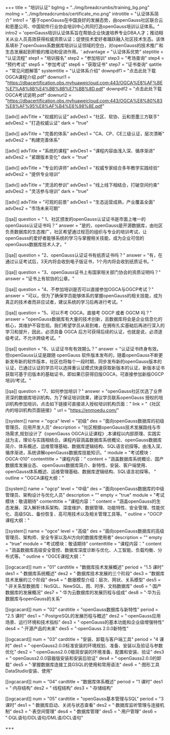 +++
title = "培训认证"
bgImg = "../img/breadcrumbs/training_bg.png"
moImg = "../img/breadcrumbs/certificate_mo.png"
introtitle = "认证体系简介"
intro1 = "基于openGauss在中国良好的发展态势，由openGauss社区联合云和恩墨公司、中国软件行业协会培训中心共同打造openGauss培训认证体系。"
intro2 = 'openGauss培训认证体系旨在帮助企业快速培养专业DBA人才；推动相关从业人员高效获得权威资质认证；促使技术爱好者踊跃融入社区技术生态。该体系填补了openGuass系数据库培训认证领域的空白，对openGauss的技术推广和生态发展起到积极的推动和促进作用。'
advantage = "认证体系优势"
steptitle = "认证流程"
step1 = "培训报名"
step2 = "参加培训"
step3 = "考场查询"
step4 = "预约考试"
step5 = "参加考试"
step6 = "获取证书"
step7 = "证书查询"
qatitle = "常见问题解答"
systemtitle = "认证体系介绍"
downpdf1 = "点击此处下载OGCA课程介绍.pdf"
downurl1 = "https://dbacertification.obs.myhuaweicloud.com:443/OGCA%E8%AF%BE%E7%A8%8B%E4%BB%8B%E7%BB%8D.pdf"
downpdf2 = "点击此处下载OGCA考试说明.pdf"
downurl2 = "https://dbacertification.obs.myhuaweicloud.com:443/OGCA%E8%80%83%E8%AF%95%E8%AF%B4%E6%98%8E.pdf"

[[adv]]
advTitle = "权威的认证"
advDes1 = "社区、软协、云和恩墨三方联手"
advDes2 = "打造权威认证"
dark = "true"

[[adv]]
advTitle = "完善的体系"
advDes1 = "CA、CP、CE三级认证，层次清晰"
advDes2 = "构建完善体系"

[[adv]]
advTitle = "系统的课程"
advDes1 = "课程内容由浅入深、循序渐进"
advDes2 = "紧跟版本变化"
dark = "true"

[[adv]]
advTitle = "专业的讲师"
advDes1 = "权威专家结合多年教学实践经验"
advDes2 = "提供专业培训"

[[adv]]
advTitle = "灵活的参训"
advDes1 = "线上线下相结合，打破空间约束"
advDes2 = "灵活参与培训"
dark = "true"

[[adv]]
advTitle = "可观的前景"
advDes1 = "生态运营成熟，产业覆盖全面"
advDes2 = "市场未来可期"


[[qa]]
question = " 1、社区颁发的openGauss认证证书是市面上唯一的openGauss认证证书吗？"
answer = "是的，openGauss是开源数据库，由社区负责数据库的生态推广，社区希望通过规范的组织与专业的培训考试，让openGauss的爱好者能够系统的学习与掌握相关技能，成为企业可信的openGauss数据库技术人才。"

[[qa]]
question = "2、openGauss认证证书有纸质证书吗？"
answer = "有，在通过认证考试后，3天内将会收到电子版证书，1个月内将会收到纸质证书。"

[[qa]]
question = "3、openGauss证书上有国家相关部门协会的资质证明吗？"
answer = "证书上有软协的公章。"

[[qa]]
question = "4、不参加培训是否可以直接参加OGCA与OGCP考试？"
answer = "可以，但为了确保学员能够体系的掌握openGauss的相关技能，成为真正的技术者而非应试者，建议系统的学习后再进行考试。"

[[qa]]
question = "5、可以不考 OGCA，直接考 OGCP 或者 OGCM 吗？"
answer = "openGauss数据库有大量的技术创新，且数据库将会是企业信息化的核心，其维护不容忽视。我们希望学员从易到难，在拥有扎实基础后再进行深入的学习和提升，因此，必须具备 OGCA 后方可获得后续的认证，也就是说，必须逐级考试，不允许跨级考试。"

[[qa]]
question = "6、认证证书有有效期么？"
answer = "认证证书终身有效。但openGauss认证是跟随 openGauss 软件版本发布的，随着openGauss不断更新发布新的软件版本，社区也将每个一段时期，同步发布新的openGauss版本的认证，已通过认证的学员可以选择重认证模式快速获取新版本的认证，新版本证书获取可基于旧版本的基础证书，即如果已获得旧版OGCA，可直接参加新版OGCP培训/考试。"

[[qa]]
question = "7、如何参加培训？"
answer = "openGauss社区优选了业界资深的数据库培训机构，为了保证培训效果，建议学员联系openGauss 授权的培训机构参加培训，点击如下链接可直接进入授权培训机构页面："
link = "《社区内的培训机构页面链接》"
url = "https://enmoedu.com/"


[[system]]
name = "ogca"
level = "初级"
des = "面向openGauss数据库的初级管理员、应用开发人员"
description = "社区根据openGauss技术发展路线与市场需求,规划设计了《openGauss OGCA认证课程》,本课程以内部原理、实践实战为主，理论与实践相结合。课程内容涵盖数据库系统概论、openGauss数据库简介、体系概述、运维管理基础、数据库逻辑结构、SQL语言初探等。由浅入深，循序渐进，系统讲解openGauss数据库技能知识。"
module = "考试模块：OGCA-010"
contenttitle = "课程内容："
content = "涵盖数据库系统概论、国产数据库发展业态、 openGauss数据库简介、新特性、安装、客户端使用、openGauss体系概述、运维管理基础、数据库逻辑结构、SQL语言初探等。 "
outline = "OGCA课程大纲："

[[system]]
name = "ogcp"
level = "中级"
des = "面向openGauss数据库的中级管理员、架构设计与优化人员"
description = ""
empty = "true"
module = "考试模块：敬请期待"
contenttitle = "课程内容："
content = "涵盖openGauss的生态发展、深入解析体系架构、深度维护、数据管理、功能特性、安全管理、性能优化、高级SQL、备份恢复、高可用技术以及相关管理工具等。"
outline = "OGCP课程大纲："

[[system]]
name = "ogce"
level = "高级"
des = "面向openGauss数据库的高级管理员、架构师、安全专家以及AI方向的数据库使用者"
description = ""
empty = "true"
module = "考试模块：敬请期待"
contenttitle = "课程内容："
content = "涵盖数据库高级安全管控、数据库深度诊断与优化、人工智能、负载均衡、分布式等。"
outline = "OGCE课程大纲："


[[ogcacard]]
num = "01"
cardtitle = "数据库技术发展概述"
period = "1.5 课时"
des1 = "·数据库系统概述"
des2 = "·数据库技术发展的三个阶段"
des3 = "数据库技术发展的三个阶段"
des4 = "·数据模型介绍：层次、网状、关系模型"
des5 = "·非关系型数据库：NoSQL、NewSQL、图、时序、文档数据库"
des6 = "·国产数据库的发展概况"
des7 = "·华为云数据库的发展历程与组成"
des8 = "·华为云数据库与openGauss的关系"

[[ogcacard]]
num = "02"
cardtitle = "openGauss数据库与新特性"
period = "2.5 课时"
des1 = "·PostgreSQL的发展历程与概述"
des2 = "·openGauss应用场景、运行环境和技术指标"
des3 = "·openGauss的基本功能和企业级增强特性"
des4 = "·开源产品的未来"
des5 = "·openGauss 2.0.0新特性"

[[ogcacard]]
num = "03"
cardtitle = "安装、卸载与客户端工具"
period = "4 课时"
des1 = "·openGauss2.0.0标准安装的环境规划、准备、安装以及验证与参数优化"
des2 = "·openGauss2.0.0极简安装的环境准备、配置和安装、验证"
des3 = "·openGauss2.0.0容器版安装和安装后验证"
des4 = "·openGauss2.0.0的卸载"
des5 = "·掌握数据库连接工具GSQL的使用和常用语法"
des6 = "·图形工具DataStudio安装、使用"

[[ogcacard]]
num = "04"
cardtitle = "数据库体系概述"
period = "1 课时"
des1 = "·内存结构"
des2 = "·线程结构"
des3 = "·存储结构"

[[ogcacard]]
num = "05"
cardtitle = "openGauss基本管理与SQL"
period = "3 课时"
des1 = "·数据库启动、关闭与状态查看"
des2 = "·数据库监听管理与连接机制"
des3 = "·表空间管理"
des4 = "·数据库管理"
des5 = "·用户管理"
des6 = "·DQL语句/DDL语句/DML语/DCL语句"

+++